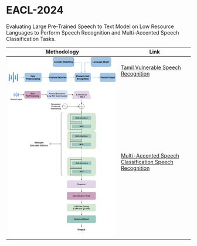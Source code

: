 # EACL-2024
Evaluating Large Pre-Trained Speech to Text Model on Low Resource Languages to Perform Speech Recognition and Multi-Accented Speech Classification Tasks.

| Methodology | Link |
|--|--|
![Whisper Architecture](Speech_Recognition/whisper.drawio.png) | [Tamil Vulnerable Speech Recognition](Speech_Recognition) |
|![Modified Whisper](Multi-Accent_Classification/architecture_final.png) | [Multi-Accented Speech Classification Speech Recognition](Multi-Accent_Classification)|
